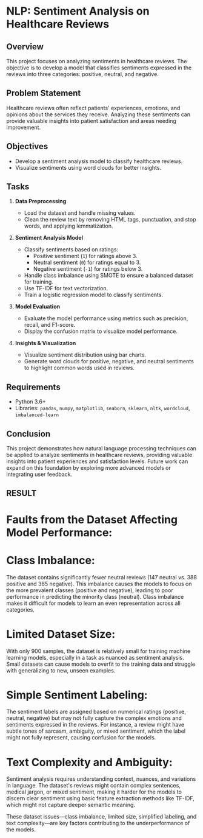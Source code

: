 # NLP: Sentiment Analysis on Healthcare Reviews

## Overview
This project focuses on analyzing sentiments in healthcare reviews. The objective is to develop a model that classifies sentiments expressed in the reviews into three categories: positive, neutral, and negative. 

## Problem Statement
Healthcare reviews often reflect patients' experiences, emotions, and opinions about the services they receive. Analyzing these sentiments can provide valuable insights into patient satisfaction and areas needing improvement.

## Objectives
- Develop a sentiment analysis model to classify healthcare reviews.
- Visualize sentiments using word clouds for better insights.

## Tasks
1. **Data Preprocessing**
    - Load the dataset and handle missing values.
    - Clean the review text by removing HTML tags, punctuation, and stop words, and applying lemmatization.

2. **Sentiment Analysis Model**
    - Classify sentiments based on ratings:
        - Positive sentiment (`1`) for ratings above 3.
        - Neutral sentiment (`0`) for ratings equal to 3.
        - Negative sentiment (`-1`) for ratings below 3.
    - Handle class imbalance using SMOTE to ensure a balanced dataset for training.
    - Use TF-IDF for text vectorization.
    - Train a logistic regression model to classify sentiments.

3. **Model Evaluation**
    - Evaluate the model performance using metrics such as precision, recall, and F1-score.
    - Display the confusion matrix to visualize model performance.

4. **Insights & Visualization**
    - Visualize sentiment distribution using bar charts.
    - Generate word clouds for positive, negative, and neutral sentiments to highlight common words used in reviews.

## Requirements
- Python 3.6+
- Libraries: `pandas`, `numpy`, `matplotlib`, `seaborn`, `sklearn`, `nltk`, `wordcloud`, `imbalanced-learn`

## Conclusion
This project demonstrates how natural language processing techniques can be applied to analyze sentiments in healthcare reviews, providing valuable insights into patient experiences and satisfaction levels. Future work can expand on this foundation by exploring more advanced models or integrating user feedback.

## RESULT 
# Faults from the Dataset Affecting Model Performance:

# Class Imbalance: 
The dataset contains significantly fewer neutral reviews (147 neutral vs. 388 positive and 365 negative). This imbalance causes the models to focus on the more prevalent classes (positive and negative), leading to poor performance in predicting the minority class (neutral). Class imbalance makes it difficult for models to learn an even representation across all categories.

# Limited Dataset Size: 
With only 900 samples, the dataset is relatively small for training machine learning models, especially in a task as nuanced as sentiment analysis. Small datasets can cause models to overfit to the training data and struggle with generalizing to new, unseen examples.

# Simple Sentiment Labeling: 
The sentiment labels are assigned based on numerical ratings (positive, neutral, negative) but may not fully capture the complex emotions and sentiments expressed in the reviews. For instance, a review might have subtle tones of sarcasm, ambiguity, or mixed sentiment, which the label might not fully represent, causing confusion for the models.

# Text Complexity and Ambiguity: 
Sentiment analysis requires understanding context, nuances, and variations in language. The dataset's reviews might contain complex sentences, medical jargon, or mixed sentiment, making it harder for the models to discern clear sentiment using basic feature extraction methods like TF-IDF, which might not capture deeper semantic meaning.

These dataset issues—class imbalance, limited size, simplified labeling, and text complexity—are key factors contributing to the underperformance of the models.